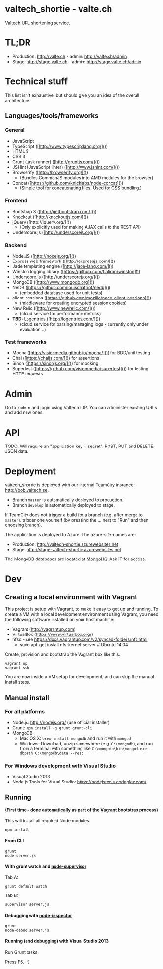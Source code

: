 # valtech\_shortie - valte.ch

Valtech URL shortening service.

# TL;DR

 * Production: http://valte.ch - admin: http://valte.ch/admin
 * Stage: http://stage.valte.ch - admin: http://stage.valte.ch/admin



# Technical stuff

This list isn't exhaustive, but should give you an idea of the overall architecture.

## Languages/tools/frameworks

### General

* JavaScript
* TypeScript ([http://www.typescriptlang.org/]())
* HTML 5
* CSS 3  
* Grunt (task runner) ([http://gruntjs.com/]())
* JSHint (JavaScript linter) ([http://www.jshint.com/]())
* Browserify ([http://browserify.org/]())
	* (Bundles CommonJS modules into AMD modules for the browser)
* Concat ([https://github.com/knicklabs/node-concat]())
	* (Simple tool for concatenating files. Used for CSS bundling.)

### Frontend

* Bootstrap 3 ([http://getbootstrap.com/]())
* Knockout ([http://knockoutjs.com/]())
* jQuery ([http://jquery.org/]())
	* (Only explicitly used for making AJAX calls to the REST API)
* Underscore.js ([http://underscorejs.org/]())

### Backend

* Node.JS ([http://nodejs.org/]())
* Express web framework ([http://expressjs.com/]())
* Jade templating engine ([http://jade-lang.com/]())
* Winston logging library ([https://github.com/flatiron/winston]())
* Underscore.js ([http://underscorejs.org/]())
* MongoDB ([http://www.mongodb.org]())
* NeDB ([https://github.com/louischatriot/nedb]())
	* (embedded database used for unit tests)
* client-sessions ([https://github.com/mozilla/node-client-sessions]())
	* (middleware for creating encrypted session cookies)
* New Relic ([http://www.newrelic.com/]())
	* (cloud service for performance metrics)
* **TBD:** Logentries ([http://logentries.com/]())
	* (cloud service for parsing/managing logs - currently only under evaluation...)

### Test frameworks

* Mocha ([http://visionmedia.github.io/mocha/]()) for BDD/unit testing
* Chai ([https://chaijs.com/]()) for assertions
* Sinon ([https://sinonjs.org/]()) for mocking
* Supertest ([https://github.com/visionmedia/supertest]()) for testing HTTP requests


# Admin

Go to `/admin` and login using Valtech IDP. You can administer existing URLs and add new ones.


# API

TODO. Will require an "application key + secret". POST, PUT and DELETE. JSON data.


# Deployment

valtech\_shortie is deployed with our internal TeamCity instance:
http://bob.valtech.se.

 * Branch `master` is automatically deployed to production.
 * Branch `develop` is automatically deployed to stage.

If TeamCity does not trigger a build for a branch (e.g. after merge to `master`), trigger one yourself (by pressing the ... next to "Run" and then choosing branch).

The application is deployed to Azure. The azure-site-names are:

 * Production: http://valtech-shortie.azurewebsites.net
 * Stage: http://stage-valtech-shortie.azurewebsites.net

The MongoDB databases are located at [MongoHQ](https://app.mongohq.com/). Ask IT for access.


# Dev

## Creating a local environment with Vagrant

This project is setup with Vagrant, to make it easy to get up and running. To create a VM with a local development
environment using Vagrant, you need the following software installed on your host machine:

 * Vagrant (http://vagrantup.com)
 * VirtualBox (https://www.virtualbox.org/)
 * nfsd - see https://docs.vagrantup.com/v2/synced-folders/nfs.html
   * sudo apt-get install nfs-kernel-server # Ubuntu 14.04

Create, provision and bootstrap the Vagrant box like this:

    vagrant up
    vagrant ssh

You are now inside a VM setup for development, and can skip the manual install steps.

## Manual install

### For all platforms

 * Node.js: http://nodejs.org/ (use official installer)
 * Grunt: `npm install -g grunt grunt-cli`
 * MongoDB
   * Mac OS X: `brew install mongodb` and run it with `mongod`
   * Windows: Download, unzip somewhere (e.g. `C:\mongodb`), and run from a terminal with something like `C:\mongodb\bin\mongod.exe --dbpath C:\mongodb\data --rest`


### For Windows development with Visual Studio

 * Visual Studio 2013
 * Node.js Tools for Visual Studio: https://nodejstools.codeplex.com/

## Running

#### (First time - done automatically as part of the Vagrant bootstrap process)

This will install all required Node modules.

    npm install

#### From CLI

    grunt
    node server.js

#### With grunt watch and [node-supervisor](https://github.com/isaacs/node-supervisor)

Tab A:

    grunt default watch

Tab B:

    supervisor server.js

#### Debugging with [node-inspector](https://github.com/node-inspector/node-inspector)

    grunt
    node-debug server.js

#### Running (and debugging) with Visual Studio 2013

Run Grunt tasks.

Press F5. :-)
